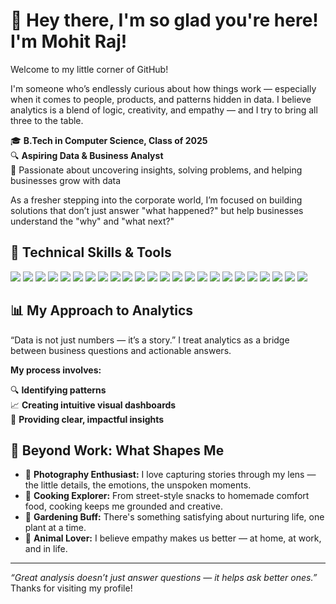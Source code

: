 # 👋 Hey there, I'm so glad you're here! I'm Mohit Raj!

Welcome to my little corner of GitHub!

I'm someone who’s endlessly curious about how things work — especially when it comes to people, products, and patterns hidden in data. I believe analytics is a blend of logic, creativity, and empathy — and I try to bring all three to the table.

🎓 **B.Tech in Computer Science, Class of 2025**  
🔍 **Aspiring Data & Business Analyst**  
🌟 Passionate about uncovering insights, solving problems, and helping businesses grow with data

As a fresher stepping into the corporate world, I’m focused on building solutions that don’t just answer "what happened?" but help businesses understand the "why" and "what next?"



## 🚀 Technical Skills & Tools

<p align="left">
  
<img src="https://img.shields.io/badge/Excel-217346?style=for-the-badge&logo=microsoft-excel&logoColor=white" />
<img src="https://img.shields.io/badge/Power%20BI-F2C811?style=for-the-badge&logo=power-bi&logoColor=black" />
<img src="https://img.shields.io/badge/Power%20Query-742774?style=for-the-badge&logo=microsoft&logoColor=white" />
<img src="https://img.shields.io/badge/DAX-0084d6?style=for-the-badge&logo=data&logoColor=white" />
<img src="https://img.shields.io/badge/SQL-4479A1?style=for-the-badge&logo=postgresql&logoColor=white" />
<img src="https://img.shields.io/badge/MS%20SQL%20Server-CC2927?style=for-the-badge&logo=microsoft-sql-server&logoColor=white" />
<img src="https://img.shields.io/badge/Python-3776AB?style=for-the-badge&logo=python&logoColor=white" />
<img src="https://img.shields.io/badge/Pandas-150458?style=for-the-badge&logo=pandas&logoColor=white" />
<img src="https://img.shields.io/badge/Numpy-013243?style=for-the-badge&logo=numpy&logoColor=white" />
<img src="https://img.shields.io/badge/Plotly-3F4F75?style=for-the-badge&logo=plotly&logoColor=white" />
<img src="https://img.shields.io/badge/Canva-00C4CC?style=for-the-badge&logo=canva&logoColor=white" />
<img src="https://img.shields.io/badge/Google%20Sheets-34A853?style=for-the-badge&logo=google-sheets&logoColor=white" />
<img src="https://img.shields.io/badge/PowerPoint-B7472A?style=for-the-badge&logo=microsoft-powerpoint&logoColor=white" />
<img src="https://img.shields.io/badge/Microsoft%20Office-D83B01?style=for-the-badge&logo=microsoft-office&logoColor=white" />
<img src="https://img.shields.io/badge/ChatGPT-00A67E?style=for-the-badge&logo=openai&logoColor=white" />
<img src="https://img.shields.io/badge/HTML5-E34F26?style=for-the-badge&logo=html5&logoColor=white" />
<img src="https://img.shields.io/badge/CSS3-1572B6?style=for-the-badge&logo=css3&logoColor=white" />
<img src="https://img.shields.io/badge/Blockchain-121D33?style=for-the-badge&logo=blockchain-dot-com&logoColor=white" />
<img src="https://img.shields.io/badge/Hyperledger-2C3741?style=for-the-badge&logo=hyperledger&logoColor=white" />
<img src="https://img.shields.io/badge/IPFS-65C2CB?style=for-the-badge&logo=ipfs&logoColor=black" />
<img src="https://img.shields.io/badge/Pinata-F5BF42?style=for-the-badge&logo=pinata&logoColor=black" />
<img src="https://img.shields.io/badge/Decentralized%20Storage-4D2EFA?style=for-the-badge&logo=databricks&logoColor=white" />

<!-- Web Development -->
<img src="https://img.shields.io/badge/JavaScript-F7DF1E?style=for-the-badge&logo=javascript&logoColor=black" />
<img src="https://img.shields.io/badge/React-20232A?style=for-the-badge&logo=react&logoColor=61DAFB" />

</p>

## 📊 My Approach to Analytics

“Data is not just numbers — it’s a story.”
 I treat analytics as a bridge between business questions and actionable answers. 

**My process involves:**

🔍 **Identifying patterns**  
📈 **Creating intuitive visual dashboards**  
🎯 **Providing clear, impactful insights**

## 🧠 Beyond Work: What Shapes Me

- 📸 **Photography Enthusiast:** I love capturing stories through my lens — the little details, the emotions, the unspoken moments.
- 🍳 **Cooking Explorer:** From street-style snacks to homemade comfort food, cooking keeps me grounded and creative.
- 🌱 **Gardening Buff:** There's something satisfying about nurturing life, one plant at a time.
- 🐾 **Animal Lover:** I believe empathy makes us better — at home, at work, and in life.

---

_“Great analysis doesn’t just answer questions — it helps ask better ones.”_  
Thanks for visiting my profile!

